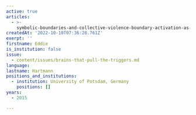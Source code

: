 ```yaml
---
active: true
articles:
  - >-
    symbolic-boundaries-and-collective-violence-boundary-activation-as-a-key-mechanism-of-collective-violent-behaviour
createdAt: '2022-10-10T07:36:28.761Z'
exerpt: ''
firstname: Eddie
is_institution: false
issue:
  - content/issues/brains-that-pull-the-triggers.md
language:
lastname: Hartmann
positions_and_institutions: 
  - institution: University of Potsdam, Germany
    positions: []
years:
  - 2015

---
```

